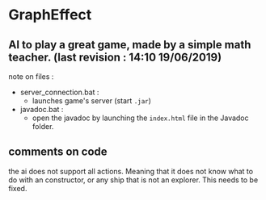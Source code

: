 # GraphEffect
## AI to play a great game, made by a **simple math teacher**. (last revision : 14:10 19/06/2019)

note on files :
* server_connection.bat :
	* launches game's server (start `.jar`)
* javadoc.bat :
	* open the javadoc by launching the `index.html` file in the Javadoc folder.

## comments on code
the ai does not support all actions. Meaning that it does not know what to do with an constructor, or any ship that is not
an explorer. This needs to be fixed.
